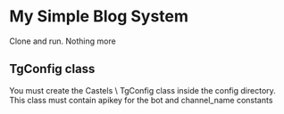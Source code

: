 # My Simple Blog System

Clone and run. Nothing more

## TgConfig class

You must create the Castels \ TgConfig class inside the config directory. This class must contain apikey for the bot and channel_name constants